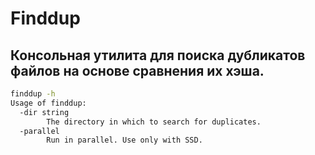 # Finddup
## Консольная утилита для поиска дубликатов файлов на основе сравнения их хэша.

```sh
finddup -h
Usage of finddup:
  -dir string
        The directory in which to search for duplicates.
  -parallel
        Run in parallel. Use only with SSD.
```